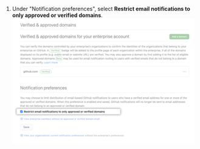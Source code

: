 1. Under "Notification preferences", select **Restrict email notifications to only approved or verified domains**. ![将电子邮件通知限制为经验证域电子邮件的复选框](/assets/images/help/enterprises/restrict-email-notifications-to-domain-enterprise.png)
